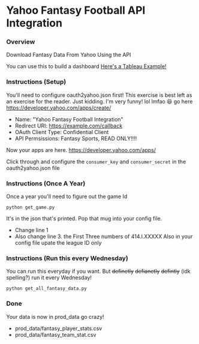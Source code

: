 # Yahoo Fantasy Football API Integration

### Overview
Download Fantasy Data From Yahoo Using the API

You can use this to build a dashboard [Here's a Tableau Example!](https://public.tableau.com/app/profile/jletienne/viz/2023CountdownFantasyFootballStats/Summary?publish=yes "dashboard")

### Instructions (Setup)

You'll need to configure oauth2yahoo.json first! This exercise is best left as an exercise for the reader.
Just kidding. I'm very funny! lol lmfao :laughing: go here https://developer.yahoo.com/apps/create/

- Name: "Yahoo Fantasy Football Integration"
- Redirect URI: https://example.com/callback
- OAuth Client Type: Confidential Client
- API Permsissions: Fantasy Sports, READ ONLY!!!!

Now your apps are here.
https://developer.yahoo.com/apps/

Click through and configure the `consumer_key` and `consumer_secret` in the oauth2yahoo.json file

### Instructions (Once A Year)

Once a year you'll need to figure out the game Id

    python get_game.py

It's in the json that's printed. Pop that mug into your config file.
- Change line 1
- Also change line 3. the First Three numbers of 414.l.XXXXX
Also in your config file upate the league ID only

### Instructions (Run this every Wednesday)
You can run this everyday if you want. But ~~definetly~~ ~~defianetly~~  ~~defintly~~ (idk spelling?) run it every Wednesday!

    python get_all_fantasy_data.py

### Done
Your data is now in prod_data go crazy!
- prod_data/fantasy_player_stats.csv
- prod_data/fantasy_team_stat.csv
